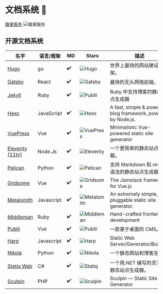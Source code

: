 # 文档系统 👋

[徽章服务](https://github.com/badges/shields) ![徽章服务](https://img.shields.io/github/stars/badges/shields?style=social)

## 开源文档系统

| 名字                     | 语言/框架  | MD                 | Stars                           | 描述                                                          |
| ------------------------ | ---------- | ------------------ | ------------------------------- | ------------------------------------------------------------- |
| [Hugo][hugo]             | go         | :heavy_check_mark: | ![Hugo][hugo-stars]             | 世界上最快的网站建设框架。                                    |
| [Gatsby][gatsby]         | React      | :heavy_check_mark: | ![Gatsby][gatsby-stars]         | 最快的无头网络前端。                                          |
| [Jekyll][jekyll]         | Ruby       | :heavy_check_mark: | ![Publii][jekyll-stars]         | Ruby 中支持博客的静态站点生成器                               |
| [Hexo][hexo]             | JavaScript | :heavy_check_mark: | ![Hexo][hexo-stars]             | A fast, simple & powerful blog framework, powered by Node.js. |
| [VuePress][vuepress]     | Vue        | :heavy_check_mark: | ![VuePress][vuepress-stars]     | Minimalistic Vue-powered static site generator                |
| [Eleventy (11ty)][11ty]  | Node.Js    | :heavy_check_mark: | ![Eleventy][11ty-stars]         | 一个更简单的静态站点生成器。                                  |
| [Pelican][pelican]       | Python     | :heavy_check_mark: | ![Pelican][pelican-stars]       | 支持 Markdown 和 reST 语法的静态站点生成器。                  |
| [Gridsome][gridsome]     | Vue        | :heavy_check_mark: | ![Gridsome][gridsome-stars]     | The Jamstack framework for Vue.js                             |
| [Metalsmith][metalsmith] | Javascript | :heavy_check_mark: | ![Metalsmith][metalsmith-stars] | An extremely simple, pluggable static site generator.         |
| [Middleman][middleman]   | Ruby       | :heavy_check_mark: | ![Middleman][middleman-stars]   | Hand-crafted frontend development                             |
| [Publii][publii]         | Vue        | :heavy_check_mark: | ![Publii][publii-stars]         | 一款基于桌面的 CMS。                                          |
| [Harp][harp]             | Javascript | :heavy_check_mark: | ![Harp][harp-stars]             | Static Web Server/Generator/Bundler                           |
| [Nikola][nikola]         | Python     | :heavy_check_mark: | ![Nikola][nikola-stars]         | 一个静态网站和博客生成器                                      |
| [Statiq Web][statiq]     | C#         | :heavy_check_mark: | ![Statiq][statiq-stars]         | 一个用.NET 编写的灵活的静态站点生成器。                       |
| [Sculpin][sculpin]       | PHP        | :heavy_check_mark: | ![Sculpin][sculpin-stars]       | Sculpin — Static Site Generator                               |

[hugo]: https://gohugo.io/
[hugo-stars]: https://img.shields.io/github/stars/gohugoio/hugo?style=social
[pelican]: https://getpelican.com/
[pelican-stars]: https://img.shields.io/github/stars/getpelican/pelican?style=social
[11ty]: https://www.11ty.dev/
[11ty-stars]: https://img.shields.io/github/stars/11ty/eleventy?style=social
[gatsby]: https://www.gatsbyjs.com/
[gatsby-stars]: https://img.shields.io/github/stars/gatsbyjs/gatsby?style=social
[nikola]: https://getnikola.com/
[nikola-stars]: https://img.shields.io/github/stars/getnikola/nikola?style=social
[jekyll]: https://jekyllrb.com/
[jekyll-stars]: https://img.shields.io/github/stars/jekyll/jekyll?style=social
[publii]: https://getpublii.com/
[publii-stars]: https://img.shields.io/github/stars/GetPublii/Publii?style=social
[statiq]: https://statiq.dev/web
[statiq-stars]: https://img.shields.io/github/stars/statiqdev/Statiq.Web?style=social
[gridsome]: https://gridsome.org
[gridsome-stars]: https://img.shields.io/github/stars/gridsome/gridsome?style=social
[vuepress]: https://vuepress.vuejs.org/
[vuepress-stars]: https://img.shields.io/github/stars/vuejs/vuepress?style=social
[middleman]: https://middlemanapp.com/
[middleman-stars]: https://img.shields.io/github/stars/middleman/middleman?style=social
[hexo]: https://hexo.io/
[hexo-stars]: https://img.shields.io/github/stars/hexojs/hexo?style=social
[sculpin]: https://sculpin.io/
[sculpin-stars]: https://img.shields.io/github/stars/sculpin/sculpin?style=social
[harp]: http://harpjs.com/
[harp-stars]: https://img.shields.io/github/stars/sintaxi/harp?style=social
[metalsmith]: https://metalsmith.io/
[metalsmith-stars]: https://img.shields.io/github/stars/metalsmith/metalsmith?style=social


